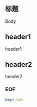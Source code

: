 标题
---

Body

## header1
header1

## header2
header2

### EOF
```yaml
key: val
```

[1]: https://xiaolongtongxue.com
